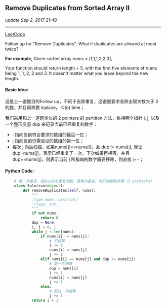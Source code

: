 ## Remove Duplicates from Sorted Array II
_update Sep 2, 2017  21:48_

---
[LeetCode](https://leetcode.com/problems/remove-duplicates-from-sorted-array-ii/description/)

Follow up for "Remove Duplicates":
What if duplicates are allowed at most twice?

**For example,**
Given sorted array nums = [1,1,1,2,2,3],

Your function should return length = 5, with the first five elements of nums being 1, 1, 2, 2 and 3. It doesn't matter what you leave beyond the new length.

#### Basic Idea:
这是上一道题目的Follow up，不同于去除重复，这道题要求去除出现次数大于 2 的数，并且同样要 inplace， O(n) time；

我们采用和上一道题类似的 2 pointers 的 partition 方法，维持两个指针 i, j, 以及一个整形变量 dup 来记录当前已经重复的数字：
-  i 指向当前符合要求的数组的最后一位；
-  j 指向当前仍需验证的数组的第一位；
-  每次 j 向后扫描，如果nums[j]==nums[i]，且 dup != nums[j], 就让 dup=nums[j]，表示已经重复了一次，下次如果再相等，并且 dup==nums[j]，则表示当前 j 所指向的数字需要移除，则直接 j++；

#### Python Code:
```python
    # 第一次重复，把dup设为重复的数，若再次重复，则开始删除步骤（2 pointers）
    class Solution(object):
        def removeDuplicates(self, nums):
            """
            :type nums: List[int]
            :rtype: int
            """
            if not nums:
                return 0
            dup = None
            i, j = 0, 1
            while j < len(nums):
                if nums[i] != nums[j]:
                    # 不相等
                    i += 1
                    nums[i] = nums[j]
                    j += 1
                elif nums[i] == nums[j] and dup != nums[i]:
                    # 第一次相等
                    dup = nums[i]
                    i += 1
                    nums[i] = nums[j]
                    j += 1
                else:
                    # 超过一次相等
                    j += 1
            return i + 1
```


